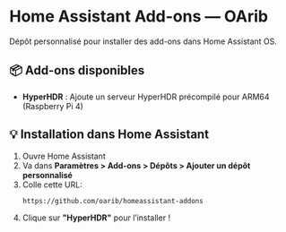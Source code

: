 # Home Assistant Add-ons — OArib

Dépôt personnalisé pour installer des add-ons dans Home Assistant OS.

## 📦 Add-ons disponibles

- **HyperHDR** : Ajoute un serveur HyperHDR précompilé pour ARM64 (Raspberry Pi 4)

## 💡 Installation dans Home Assistant

1. Ouvre Home Assistant
2. Va dans **Paramètres > Add-ons > Dépôts > Ajouter un dépôt personnalisé**
3. Colle cette URL:
   ```
   https://github.com/oarib/homeassistant-addons
   ```
5. Clique sur **"HyperHDR"** pour l’installer !
